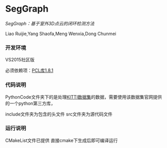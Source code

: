 # SegGraph

*SegGraph：基于室外3D点云的闭环检测方法*

Liao Ruijie,Yang Shaofa,Meng Wenxia,Dong Chunmei

### 开发环境

VS2015社区版

必须依赖项：[PCL库1.8.1](http://pointclouds.org/)



### 代码说明
PythonCode文件夹下的是处理[KITTI数据集](http://www.cvlibs.net/datasets/kitti/eval_odometry.php)的数据，需要使用该数据集官网提供的一个python第三方库，

include文件夹为包含的头文件
src文件夹为源代码文件


### 运行说明

CMakeList文件已提供
直接cmake下生成后即可编译运行

